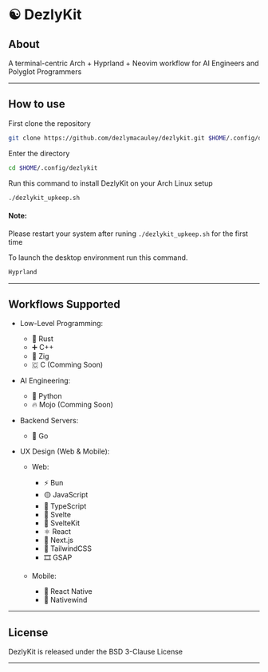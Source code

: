 # ☯️ DezlyKit

## About
A terminal-centric Arch + Hyprland + Neovim workflow 
for AI Engineers and Polyglot Programmers 

_______________________________________________________________________________
## How to use

First clone the repository
```sh
git clone https://github.com/dezlymacauley/dezlykit.git $HOME/.config/dezlykit
```

Enter the directory
```sh
cd $HOME/.config/dezlykit
```

Run this command to install DezlyKit on your Arch Linux setup
```sh
./dezlykit_upkeep.sh
```

#### Note: 
Please restart your system after runing 
`./dezlykit_upkeep.sh` for the first time

To launch the desktop environment run this command.
```sh
Hyprland
```
_______________________________________________________________________________
## Workflows Supported

- Low-Level Programming:    
    - 🦀 Rust
    - ➕ C++
    - 🦎 Zig
    - 🇨 C (Comming Soon)

- AI Engineering:           
    - 🐍 Python
    - 🔥 Mojo (Comming Soon)

- Backend Servers:           
    - 🐹 Go

- UX Design (Web & Mobile):
    - Web:
        - ⚡ Bun
        - 🟡 JavaScript
        - 🔵 TypeScript
        - 🔸 Svelte
        - 🔶 SvelteKit
        - ⚛️ React
        - 🔳 Next.js
        - 🎨 TailwindCSS
        - 🎞️ GSAP

    - Mobile:
        - 📱 React Native
        - 🍃 Nativewind

_______________________________________________________________________________
## License

DezlyKit is released under the BSD 3-Clause License
_______________________________________________________________________________
